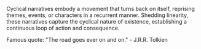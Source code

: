 
Cyclical narratives embody a movement that turns back on itself, reprising themes, events, or characters in a recurrent manner. Shedding linearity, these narratives capture the cyclical nature of existence, establishing a continuous loop of action and consequence.

Famous quote: "The road goes ever on and on." - J.R.R. Tolkien

